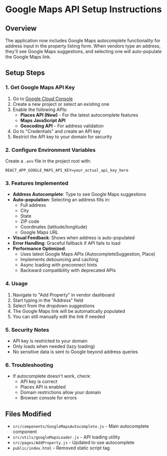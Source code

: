 # Google Maps API Setup Instructions

## Overview
The application now includes Google Maps autocomplete functionality for address input in the property listing form. When vendors type an address, they'll see Google Maps suggestions, and selecting one will auto-populate the Google Maps link.

## Setup Steps

### 1. Get Google Maps API Key
1. Go to [Google Cloud Console](https://console.cloud.google.com/)
2. Create a new project or select an existing one
3. Enable the following APIs:
   - **Places API (New)** - For the latest autocomplete features
   - **Maps JavaScript API**
   - **Geocoding API** - For address validation
4. Go to "Credentials" and create an API key
5. Restrict the API key to your domain for security

### 2. Configure Environment Variables
Create a `.env` file in the project root with:
```
REACT_APP_GOOGLE_MAPS_API_KEY=your_actual_api_key_here
```

### 3. Features Implemented
- **Address Autocomplete**: Type to see Google Maps suggestions
- **Auto-population**: Selecting an address fills in:
  - Full address
  - City
  - State
  - ZIP code
  - Coordinates (latitude/longitude)
  - Google Maps URL
- **Visual Feedback**: Shows when address is auto-populated
- **Error Handling**: Graceful fallback if API fails to load
- **Performance Optimized**: 
  - Uses latest Google Maps APIs (AutocompleteSuggestion, Place)
  - Implements debouncing and caching
  - Async loading with preconnect hints
  - Backward compatibility with deprecated APIs

### 4. Usage
1. Navigate to "Add Property" in vendor dashboard
2. Start typing in the "Address" field
3. Select from the dropdown suggestions
4. The Google Maps link will be automatically populated
5. You can still manually edit the link if needed

### 5. Security Notes
- API key is restricted to your domain
- Only loads when needed (lazy loading)
- No sensitive data is sent to Google beyond address queries

### 6. Troubleshooting
- If autocomplete doesn't work, check:
  - API key is correct
  - Places API is enabled
  - Domain restrictions allow your domain
  - Browser console for errors

## Files Modified
- `src/components/GoogleMapsAutocomplete.js` - Main autocomplete component
- `src/utils/googleMapsLoader.js` - API loading utility
- `src/pages/AddProperty.js` - Updated to use autocomplete
- `public/index.html` - Removed static script tag
